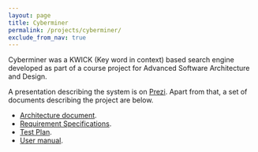 ```yaml
---
layout: page
title: Cyberminer
permalink: /projects/cyberminer/
exclude_from_nav: true
---
```

Cyberminer was a KWICK (Key word in context) based search engine developed as part of a course project for Advanced Software Architecture and Design.

A presentation describing the system is on [Prezi](https://prezi.com/ym5gpflk0fte/cyberminer/#). Apart from that, a set of documents describing the project are below.

* [Architecture document](/projects/project-files/cyberminer/Architecture_Document.docx).
* [Requirement Specifications](/projects/project-files/cyberminer/Requirement_Specification.docx).
* [Test Plan](/projects/project-files/cyberminer/Test_Plan.doc).
* [User manual](/projects/project-files/cyberminer/UserManual.docx).

